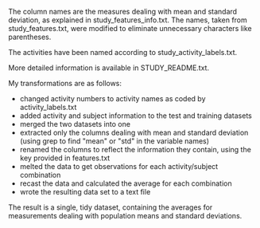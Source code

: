 The column names are the measures dealing with mean and standard deviation, as explained in study_features_info.txt. The names, taken from study_features.txt, were modified to eliminate unnecessary characters like parentheses.

The activities have been named according to study_activity_labels.txt.

More detailed information is available in STUDY_README.txt.

My transformations are as follows:

* changed activity numbers to activity names as coded by activity_labels.txt
* added activity and subject information to the test and training datasets
* merged the two datasets into one
* extracted only the columns dealing with mean and standard deviation (using grep to find "mean" or "std" in the variable names)
* renamed the columns to reflect the information they contain, using the key provided in features.txt
* melted the data to get observations for each activity/subject combination
* recast the data and calculated the average for each combination
* wrote the resulting data set to a text file

The result is a single, tidy dataset, containing the averages for measurements dealing with population means and standard deviations.
